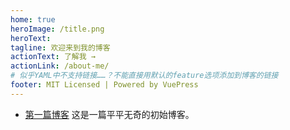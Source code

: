 ```yaml
---
home: true
heroImage: /title.png
heroText: 
tagline: 欢迎来到我的博客
actionText: 了解我 →
actionLink: /about-me/
# 似乎YAML中不支持链接……？不能直接用默认的feature选项添加到博客的链接
footer: MIT Licensed | Powered by VuePress
---
```


-  [第一篇博客](/blogs/20190721/) 这是一篇平平无奇的初始博客。
  